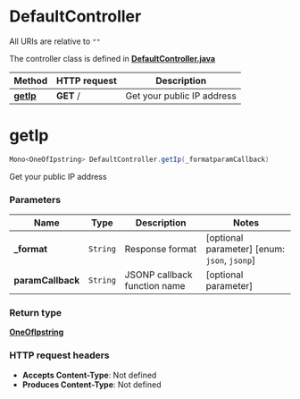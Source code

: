 # DefaultController

All URIs are relative to `""`

The controller class is defined in **[DefaultController.java](../../src/main/java/org/openapitools/controller/DefaultController.java)**

Method | HTTP request | Description
------------- | ------------- | -------------
[**getIp**](#getIp) | **GET** / | Get your public IP address

<a name="getIp"></a>
# **getIp**
```java
Mono<OneOfIpstring> DefaultController.getIp(_formatparamCallback)
```

Get your public IP address

### Parameters
Name | Type | Description  | Notes
------------- | ------------- | ------------- | -------------
**_format** | `String` | Response format | [optional parameter] [enum: `json`, `jsonp`]
**paramCallback** | `String` | JSONP callback function name | [optional parameter]

### Return type
[**OneOfIpstring**](../../docs/models/OneOfIpstring.md)


### HTTP request headers
 - **Accepts Content-Type**: Not defined
 - **Produces Content-Type**: Not defined

